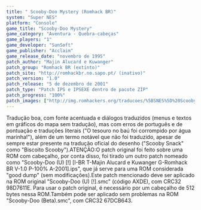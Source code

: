```yaml
---
title: " Scooby-Doo Mystery (Romhack BR)"
system: "Super NES"
platform: "Console"
game_title: "Scooby-Doo Mystery"
game_category: "Aventura - Quebra-cabeças"
game_players: "1"
game_developer: "SunSoft"
game_publisher: "Acclaim"
game_release_date: "novembro de 1995"
patch_author: "Majin Alucard e Kuwanger"
patch_group: "Romhack BR (extinto)"
patch_site: "http://romhackbr.no.sapo.pt/ (inativo)"
patch_version: "1.0"
patch_release: "5 de dezembro de 2001"
patch_type: "Patch IPS e IPSEXE dentro de pacote ZIP"
patch_progress: "100%"
patch_images: ["http://img.romhackers.org/traducoes/%5BSNES%5D%20Scooby-Doo%20Mystery%20-%20Romhack%20BR%20-%201.png","http://img.romhackers.org/traducoes/%5BSNES%5D%20Scooby-Doo%20Mystery%20-%20Romhack%20BR%20-%202.png","http://img.romhackers.org/traducoes/%5BSNES%5D%20Scooby-Doo%20Mystery%20-%20Romhack%20BR%20-%203.png"]
---
```

Tradução boa, com fonte acentuada e diálogos traduzidos (menus e textos em gráficos do mapa sem tradução), mas com erros de português e de pontuação e traduções literais ("O tesouro no baú foi corrompido por água marinha!"), além de um termo notável que não foi traduzido, apesar de sempre estar presente na tradução oficial do desenho ("Scooby Snack" como "Biscoito Scooby").ATENÇÃO:O patch original foi feito sobre uma ROM com cabeçalho, por conta disso, foi tirado um outro patch nomeado como "Scooby-Doo (U) [!] [I-BR T-Majin Alucard e Kuwanger G-Romhack BR V-1.0 P-100% A-2001].ips", que já serve para uma ROM considerada "good dump" (sem modificações).Este patch mencionado deve ser aplicado na ROM original "Scooby-Doo (U) [!].smc" (código AXDE), com CRC32 98D7611E. Para usar o patch original, é necessário por um cabeçalho de 512 bytes nessa ROM.Também pode ser aplicado sem problemas na ROM "Scooby-Doo (Beta).smc", com CRC32 67DCB643.